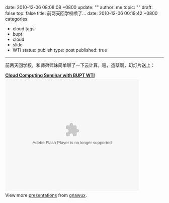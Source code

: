 date: 2010-12-06 08:08:08 +0800
update: ""
author: me
topic: ""
draft: false
top: false
title: 前两天回学校喷了...
date: 2010-12-06 00:19:42 +0800
categories:
- cloud
tags:
- bupt
- cloud
- slide
- WTI
status: publish
type: post
published: true
---
<p>前两天回学校，和师弟师妹简单聊了一下云计算，嗯，造孽啊，幻灯片送上：</p>

<div style="width:425px" id="__ss_5898976"><strong style="display:block;margin:12px 0 4px"><a href="http://www.slideshare.net/gnawux/cloud-computing-seminar-with-bupt-wti" title="Cloud Computing Seminar with BUPT WTI">Cloud Computing Seminar with BUPT WTI</a></strong><object id="__sse5898976" width="425" height="355"><param name="movie" value="http://static.slidesharecdn.com/swf/ssplayer2.swf?doc=cloud-bupt-101124233256-phpapp02&stripped_title=cloud-computing-seminar-with-bupt-wti&userName=gnawux" /><param name="allowFullScreen" value="true" /><param name="allowScriptAccess" value="always" /><embed name="__sse5898976" src="http://static.slidesharecdn.com/swf/ssplayer2.swf?doc=cloud-bupt-101124233256-phpapp02&stripped_title=cloud-computing-seminar-with-bupt-wti&userName=gnawux" type="application/x-shockwave-flash" allowscriptaccess="always" allowfullscreen="true" width="425" height="355"></embed></object>

<div style="padding:5px 0 12px">View more <a href="http://www.slideshare.net/">presentations</a> from <a href="http://www.slideshare.net/gnawux">gnawux</a>.</div>

</div>
